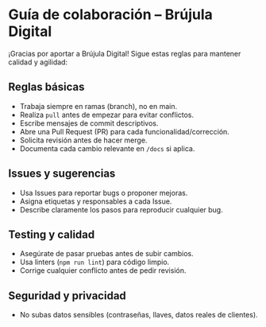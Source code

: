 # Guía de colaboración – Brújula Digital

¡Gracias por aportar a Brújula Digital! Sigue estas reglas para mantener calidad y agilidad:

## Reglas básicas
- Trabaja siempre en ramas (branch), no en main.
- Realiza `pull` antes de empezar para evitar conflictos.
- Escribe mensajes de commit descriptivos.
- Abre una Pull Request (PR) para cada funcionalidad/corrección.
- Solicita revisión antes de hacer merge.
- Documenta cada cambio relevante en `/docs` si aplica.

## Issues y sugerencias
- Usa Issues para reportar bugs o proponer mejoras.
- Asigna etiquetas y responsables a cada Issue.
- Describe claramente los pasos para reproducir cualquier bug.

## Testing y calidad
- Asegúrate de pasar pruebas antes de subir cambios.
- Usa linters (`npm run lint`) para código limpio.
- Corrige cualquier conflicto antes de pedir revisión.

## Seguridad y privacidad
- No subas datos sensibles (contraseñas, llaves, datos reales de clientes).